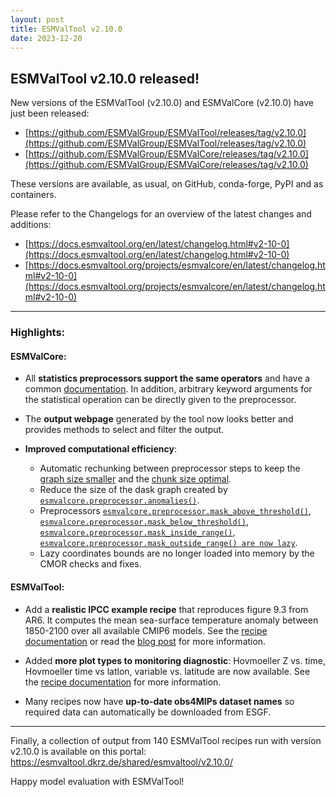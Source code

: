 ```yaml
---
layout: post
title: ESMValTool v2.10.0
date: 2023-12-20
---
```


## ESMValTool v2.10.0 released!

New versions of the ESMValTool (v2.10.0) and ESMValCore (v2.10.0) have just been released:
-	[https://github.com/ESMValGroup/ESMValTool/releases/tag/v2.10.0](https://github.com/ESMValGroup/ESMValTool/releases/tag/v2.10.0)
-	[https://github.com/ESMValGroup/ESMValCore/releases/tag/v2.10.0](https://github.com/ESMValGroup/ESMValCore/releases/tag/v2.10.0) 

These versions are available, as usual, on GitHub, conda-forge, PyPI and as containers. 

Please refer to the Changelogs for an overview of the latest changes and additions:
-	[https://docs.esmvaltool.org/en/latest/changelog.html#v2-10-0](https://docs.esmvaltool.org/en/latest/changelog.html#v2-10-0)
-	[https://docs.esmvaltool.org/projects/esmvalcore/en/latest/changelog.html#v2-10-0](https://docs.esmvaltool.org/projects/esmvalcore/en/latest/changelog.html#v2-10-0) 

-------------------

### Highlights:
#### ESMValCore:

- All **statistics preprocessors support the same operators** and have a common [documentation](https://docs.esmvaltool.org/projects/ESMValCore/en/latest/recipe/preprocessor.html#stat-preprocs). In addition, arbitrary keyword arguments for the statistical operation can be directly given to the preprocessor.

- The **output webpage** generated by the tool now looks better and provides methods to select and filter the output.

- **Improved computational efficiency**:
  - Automatic rechunking between preprocessor steps to keep the [graph size smaller](https://docs.dask.org/en/latest/best-practices.html#avoid-very-large-graphs) and the [chunk size optimal](https://blog.dask.org/2021/11/02/choosing-dask-chunk-sizes).
  - Reduce the size of the dask graph created by [```esmvalcore.preprocessor.anomalies()```](https://docs.esmvaltool.org/projects/ESMValCore/en/latest/api/esmvalcore.preprocessor.html#esmvalcore.preprocessor.anomalies).
  - Preprocessors [```esmvalcore.preprocessor.mask_above_threshold()```](https://docs.esmvaltool.org/projects/ESMValCore/en/latest/api/esmvalcore.preprocessor.html#esmvalcore.preprocessor.mask_above_threshold), [```esmvalcore.preprocessor.mask_below_threshold()```](https://docs.esmvaltool.org/projects/ESMValCore/en/latest/api/esmvalcore.preprocessor.html#esmvalcore.preprocessor.mask_below_threshold), [```esmvalcore.preprocessor.mask_inside_range()```](https://docs.esmvaltool.org/projects/ESMValCore/en/latest/api/esmvalcore.preprocessor.html#esmvalcore.preprocessor.mask_inside_range), [```esmvalcore.preprocessor.mask_outside_range() are now lazy```](https://docs.esmvaltool.org/projects/ESMValCore/en/latest/api/esmvalcore.preprocessor.html#esmvalcore.preprocessor.mask_outside_range).
  - Lazy coordinates bounds are no longer loaded into memory by the CMOR checks and fixes.

#### ESMValTool:

- Add a **realistic IPCC example recipe** that reproduces figure 9.3 from AR6. It computes the mean sea-surface temperature anomaly between 1850-2100 over all available CMIP6 models. See the [recipe documentation](https://docs.esmvaltool.org/en/latest/recipes/recipe_examples.html#recipe-examples) or read the [blog post](https://blog.esciencecenter.nl/easy-ipcc-powered-by-esmvalcore-19a0b6366ea7) for more information.

- Added **more plot types to monitoring diagnostic**: Hovmoeller Z vs. time, Hovmoeller time vs latlon, variable vs. latitude are now available. See the [recipe documentation](https://docs.esmvaltool.org/en/latest/recipes/recipe_examples.html#recipe-examples) for more information.

- Many recipes now have **up-to-date obs4MIPs dataset names** so required data can automatically be downloaded from ESGF.

-------------------

Finally, a collection of output from 140 ESMValTool recipes run with version v2.10.0 is available on this portal: https://esmvaltool.dkrz.de/shared/esmvaltool/v2.10.0/ 

Happy model evaluation with ESMValTool!
